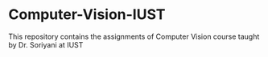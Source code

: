# Computer-Vision-IUST
This repository contains the assignments of Computer Vision course taught by Dr. Soriyani at IUST

